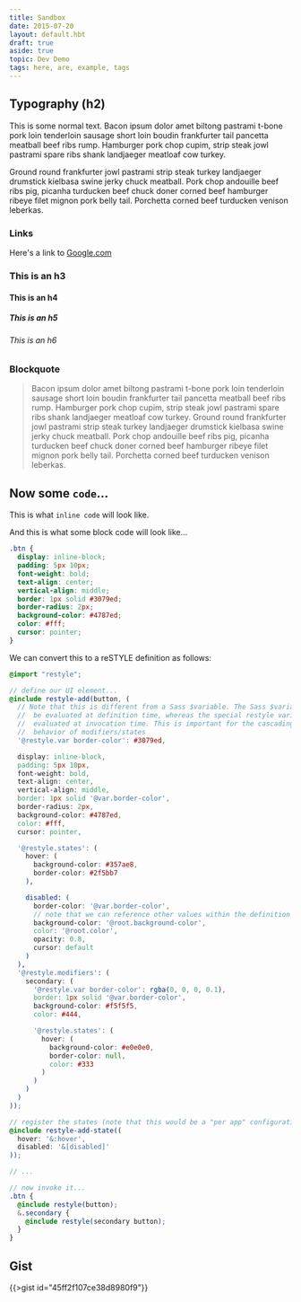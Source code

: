 ```yaml
---
title: Sandbox
date: 2015-07-20
layout: default.hbt
draft: true
aside: true
topic: Dev Demo
tags: here, are, example, tags
---
```


## Typography (h2)

This is some normal text. Bacon ipsum dolor amet biltong pastrami t-bone pork loin tenderloin sausage short loin boudin frankfurter tail pancetta meatball beef ribs rump. Hamburger pork chop cupim, strip steak jowl pastrami spare ribs shank landjaeger meatloaf cow turkey.

Ground round frankfurter jowl pastrami strip steak turkey landjaeger drumstick kielbasa swine jerky chuck meatball. Pork chop andouille beef ribs pig, picanha turducken beef chuck doner corned beef hamburger ribeye filet mignon pork belly tail. Porchetta corned beef turducken venison leberkas.

### Links

Here's a link to [Google.com](http://www.google.com)

### This is an h3

#### This is an h4

##### This is an h5

###### This is an h6

### Blockquote

> Bacon ipsum dolor amet biltong pastrami t-bone pork loin tenderloin sausage short loin boudin frankfurter tail pancetta meatball beef ribs rump. Hamburger pork chop cupim, strip steak jowl pastrami spare ribs shank landjaeger meatloaf cow turkey. Ground round frankfurter jowl pastrami strip steak turkey landjaeger drumstick kielbasa swine jerky chuck meatball. Pork chop andouille beef ribs pig, picanha turducken beef chuck doner corned beef hamburger ribeye filet mignon pork belly tail. Porchetta corned beef turducken venison leberkas.

## Now some `code`...

This is what `inline code` will look like.

And this is what some block code will look like...
```css
.btn {
  display: inline-block;
  padding: 5px 10px;
  font-weight: bold;
  text-align: center;
  vertical-align: middle;
  border: 1px solid #3079ed;
  border-radius: 2px;
  background-color: #4787ed;
  color: #fff;
  cursor: pointer;
}
```

We can convert this to a reSTYLE definition as follows:

```scss
@import "restyle";

// define our UI element...
@include restyle-add(button, (
  // Note that this is different from a Sass $variable. The Sass $variable will
  //  be evaluated at definition time, whereas the special restyle variable is
  //  evaluated at invocation time. This is important for the cascading
  //  behavior of modifiers/states
  '@restyle.var border-color': #3079ed,

  display: inline-block,
  padding: 5px 10px,
  font-weight: bold,
  text-align: center,
  vertical-align: middle,
  border: 1px solid '@var.border-color',
  border-radius: 2px,
  background-color: #4787ed,
  color: #fff,
  cursor: pointer,

  '@restyle.states': (
    hover: (
      background-color: #357ae8,
      border-color: #2f5bb7
    ),

    disabled: (
      border-color: '@var.border-color',
      // note that we can reference other values within the definition
      background-color: '@root.background-color',
      color: '@root.color',
      opacity: 0.8,
      cursor: default
    )
  ),
  '@restyle.modifiers': (
    secondary: (
      '@restyle.var border-color': rgba(0, 0, 0, 0.1),
      border: 1px solid '@var.border-color',
      background-color: #f5f5f5,
      color: #444,

      '@restyle.states': (
        hover: (
          background-color: #e0e0e0,
          border-color: null,
          color: #333
        )
      )
    )
  )
));

// register the states (note that this would be a "per app" configuration)
@include restyle-add-state((
  hover: '&:hover',
  disabled: '&[disabled]'
));

// ...

// now invoke it...
.btn {
  @include restyle(button);
  &.secondary {
    @include restyle(secondary button);
  }
}
```

## Gist

{{>gist id="45ff2f107ce38d8980f9"}}
